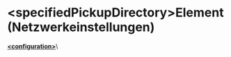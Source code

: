 # <a name="specifiedpickupdirectory-element-network-settings"></a>\<specifiedPickupDirectory>Element (Netzwerkeinstellungen)
  
[**\<configuration>**](../configuration-element.md)\
